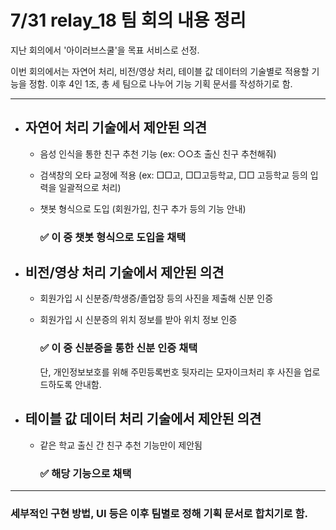# **7/31 relay_18 팀 회의 내용 정리**

지난 회의에서 '아이러브스쿨'을 목표 서비스로 선정.

이번 회의에서는 자연어 처리, 비전/영상 처리, 테이블 값 데이터의 기술별로 적용할 기능을 정함. 이후 4인 1조, 총 세 팀으로 나누어 기능 기획 문서를 작성하기로 함.

---

* ## **자연어 처리 기술에서 제안된 의견**
    * 음성 인식을 통한 친구 추천 기능 (ex: ○○초 출신 친구 추천해줘)
    * 검색창의 오타 교정에 적용 (ex: □□고, □□고등학교, □□ 고등학교 등의 입력을 일괄적으로 처리)
    * 챗봇 형식으로 도입 (회원가입, 친구 추가 등의 기능 안내)

        ### **✅ 이 중 챗봇 형식으로 도입을 채택**

*  ## **비전/영상 처리 기술에서 제안된 의견**

    * 회원가입 시 신분증/학생증/졸업장 등의 사진을 제출해 신분 인증
    * 회원가입 시 신분증의 위치 정보를 받아 위치 정보 인증

        ### **✅ 이 중 신분증을 통한 신분 인증 채택**

        단, 개인정보보호를 위해 주민등록번호 뒷자리는 모자이크처리 후 사진을 업로드하도록 안내함.

*  ## **테이블 값 데이터 처리 기술에서 제안된 의견**

    * 같은 학교 출신 간 친구 추천 기능만이 제안됨

        ### **✅ 해당 기능으로 채택**

---

### 세부적인 구현 방법, UI 등은 이후 팀별로 정해 기획 문서로 합치기로 함.
